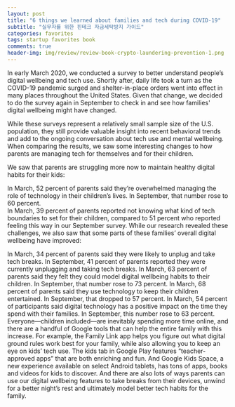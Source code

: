 ```yaml
---  
layout: post  
title: "6 things we learned about families and tech during COVID-19"  
subtitle: "실무자를 위한 핀테크 자금세탁방지 가이드"  
categories: favorites
tags: startup favorites book
comments: true  
header-img: img/review/review-book-crypto-laundering-prevention-1.png
---  
```

  
In early March 2020, we conducted a survey to better understand people’s digital wellbeing and tech use. Shortly after, daily life took a turn as the COVID-19 pandemic surged and shelter-in-place orders went into effect in many places throughout the United States. Given that change, we decided to do the survey again in September to check in and see how families' digital wellbeing might have changed. 

While these surveys represent a relatively small sample size of the U.S. population, they still provide valuable insight into recent behavioral trends and add to the ongoing conversation about tech use and mental wellbeing. When comparing the results, we saw some interesting changes to how parents are managing tech for themselves and for their children.

We saw that parents are struggling more now to maintain healthy digital habits for their kids: 

In March, 52 percent of parents said they’re overwhelmed managing the role of technology in their children’s lives. In September, that number rose to 60 percent.  
In March, 39 percent of parents reported not knowing what kind of tech boundaries to set for their children, compared to 51 percent who reported feeling this way in our September survey. 
While our research revealed these challenges, we also saw that some parts of these families’ overall digital wellbeing have improved:

In March, 34 percent of parents said they were likely to unplug and take tech breaks. In September, 41 percent of parents reported they were currently unplugging and taking tech breaks. 
In March, 63 percent of parents said they felt they could model digital wellbeing habits to their children. In September, that number rose to 73 percent. 
In March, 68 percent of parents said they use technology to keep their children entertained. In September, that dropped to 57 percent.
In March, 54 percent of participants said digital technology has a positive impact on the time they spend with their families. In September, this number rose to 63 percent. 
Everyone—children included—are  inevitably spending more time online, and there are a handful of Google tools that can help the entire family with this increase. For example, the Family Link  app helps you figure out what digital ground rules work best for your family, while also allowing you to keep an eye on kids’ tech use. The kids tab in Google Play features “teacher-approved apps” that are both enriching and fun. And Google Kids Space, a new experience available on select Android tablets, has tons of apps, books and videos for kids to discover. And there are also lots of ways parents can use our digital wellbeing features to take breaks from their devices, unwind for a better night’s rest and ultimately model better tech habits for the family.

